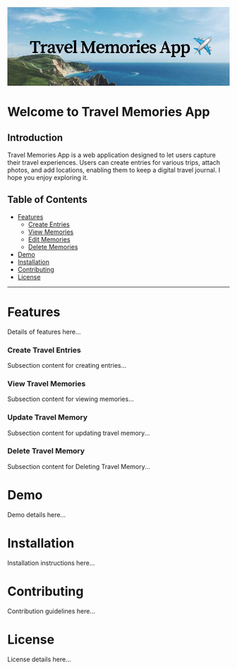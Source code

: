 <!-- Insert project banner image -->
![alt text](frontend/public/Travel_Memories_App.png)


# Welcome to Travel Memories App

## Introduction 

Travel Memories App is a web application designed to let users capture their travel experiences. 
Users can create entries for various trips, attach photos, and add locations, enabling them to keep a digital travel journal.
I hope you enjoy exploring it.

## Table of Contents

- [Features](#features)
  - [Create Entries](#create-entries)
  - [View Memories](#view-memories)
  - [Edit Memories](#edit-memory)
  - [Delete Memories](#delete-memory)
- [Demo](#demo)
- [Installation](#installation)
- [Contributing](#contributing)
- [License](#license)

---

# Features

Details of features here...

### Create Travel Entries

Subsection content for creating entries...

### View Travel Memories

Subsection content for viewing memories...

### Update Travel Memory

Subsection content for updating travel memory...

### Delete Travel Memory

Subsection content for Deleting Travel Memory...

# Demo

Demo details here...

# Installation

Installation instructions here...

# Contributing

Contribution guidelines here...

# License

License details here...



